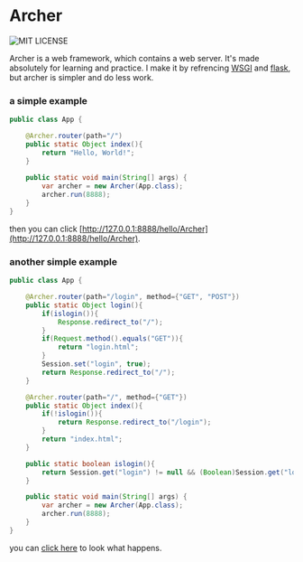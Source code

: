 # Archer
![MIT LICENSE](https://img.shields.io/github/license/lambdafate/Archer?style=flat-square)  

Archer is a web framework, which contains a web server. It's made absolutely for learning and practice. I make it by refrencing [WSGI](https://zh.wikipedia.org/zh-hans/Web%E6%9C%8D%E5%8A%A1%E5%99%A8%E7%BD%91%E5%85%B3%E6%8E%A5%E5%8F%A3) and [flask](https://github.com/pallets/flask), but archer is simpler and do less work.  

### a simple example
```java
public class App {

    @Archer.router(path="/")
    public static Object index(){
        return "Hello, World!";
    }
    
    public static void main(String[] args) {
        var archer = new Archer(App.class);
        archer.run(8888);
    }
}
```
then you can click [http://127.0.0.1:8888/hello/Archer](http://127.0.0.1:8888/hello/Archer).  

### another simple example
```java
public class App {

    @Archer.router(path="/login", method={"GET", "POST"})
    public static Object login(){
        if(islogin()){
            Response.redirect_to("/");
        }
        if(Request.method().equals("GET")){
            return "login.html";
        }
        Session.set("login", true);
        return Response.redirect_to("/");
    }

    @Archer.router(path="/", method={"GET"})
    public static Object index(){
        if(!islogin()){
            return Response.redirect_to("/login");
        }
        return "index.html";
    }

    public static boolean islogin(){
        return Session.get("login") != null && (Boolean)Session.get("login");
    }

    public static void main(String[] args) {
        var archer = new Archer(App.class);
        archer.run(8888);
    }
}
```  
you can [click here](http://39.107.83.159:8888/) to look what happens.
